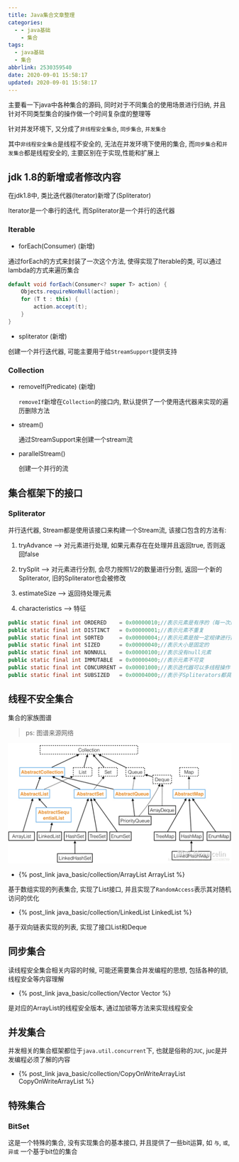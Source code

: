 ```yaml
---
title: Java集合文章整理
categories:
  - - java基础
    - 集合
tags:
  - java基础
  - 集合
abbrlink: 2530359540
date: 2020-09-01 15:58:17
updated: 2020-09-01 15:58:17
---
```


主要看一下java中各种集合的源码, 同时对于不同集合的使用场景进行归纳,
并且针对不同类型集合的操作做一个时间复杂度的整理等

针对并发环境下, 又分成了`非线程安全集合`, `同步集合`, `并发集合`

其中`非线程安全集合`是线程不安全的, 无法在并发环境下使用的集合,
而`同步集合`和`并发集合`都是线程安全的, 主要区别在于实现,性能和扩展上

<!-- more -->

## jdk 1.8的新增或者修改内容

在jdk1.8中, 类比迭代器(Iterator)新增了(Spliterator)

Iterator是一个串行的迭代, 而Spliterator是一个并行的迭代器

### Iterable

- forEach(Consumer) (新增)

通过forEach的方式来封装了一次这个方法, 使得实现了Iterable的类, 可以通过lambda的方式来遍历集合

```java
default void forEach(Consumer<? super T> action) {
    Objects.requireNonNull(action);
    for (T t : this) {
        action.accept(t);
    }
}
```

- spliterator (新增)

创建一个并行迭代器, 可能主要用于给`StreamSupport`提供支持

### Collection

- removeIf(Predicate) (新增)

    `removeIf`新增在`Collection`的接口内, 默认提供了一个使用迭代器来实现的遍历删除方法
    
- stream()

    通过StreamSupport来创建一个stream流

- parallelStream()

    创建一个并行的流

## 集合框架下的接口

### Spliterator

并行迭代器, Stream都是使用该接口来构建一个Stream流, 该接口包含的方法有:

1. tryAdvance --> 对元素进行处理, 如果元素存在在处理并且返回true, 否则返回false

2. trySplit  --> 对元素进行分割, 会尽力按照1/2的数量进行分割, 返回一个新的Spliterator, 旧的Spliterator也会被修改

3. estimateSize --> 返回待处理元素

4. characteristics --> 特征

```java
public static final int ORDERED    = 0x00000010;//表示元素是有序的（每一次遍历结果相同）
public static final int DISTINCT   = 0x00000001;//表示元素不重复
public static final int SORTED     = 0x00000004;//表示元素是按一定规律进行排列（有指定比较器）
public static final int SIZED      = 0x00000040;//表示大小是固定的
public static final int NONNULL    = 0x00000100;//表示没有null元素
public static final int IMMUTABLE  = 0x00000400;//表示元素不可变
public static final int CONCURRENT = 0x00001000;//表示迭代器可以多线程操作
public static final int SUBSIZED   = 0x00004000;//表示子Spliterators都具有SIZED特性
```
## 线程不安全集合


集合的家族图谱

> ps: 图谱来源网络

![家族图谱](/image/集合家族图谱.jpg)

- {% post_link java_basic/collection/ArrayList ArrayList %}

基于数组实现的列表集合, 实现了List接口, 并且实现了`RandomAccess`表示其对随机访问的优化

- {% post_link java_basic/collection/LinkedList LinkedList %}

基于双向链表实现的列表, 实现了接口List和Deque

## 同步集合

读线程安全集合相关内容的时候, 可能还需要集合并发编程的思想, 包括各种的锁, 线程安全等内容理解

- {% post_link java_basic/collection/Vector Vector %}

是对应的ArrayList的线程安全版本, 通过加锁等方法来实现线程安全

## 并发集合

并发相关的集合框架都位于`java.util.concurrent`下, 也就是俗称的`JUC`, juc是并发编程必须了解的内容

- {% post_link java_basic/collection/CopyOnWriteArrayList CopyOnWriteArrayList %}


## 特殊集合

### BitSet

这是一个特殊的集合, 没有实现集合的基本接口, 并且提供了一些bit运算, 如 `与`, `或`, `异或`
一个基于bit位的集合